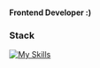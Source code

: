 <h4>Frontend Developer :)</h4>

### Stack
[![My Skills](https://skillicons.dev/icons?i=html,css,js,react,next,ts,firebase,redux,sass,bootstrap,vite,git,linux,bash,vscode,figma&perline=10)](https://skillicons.dev)
